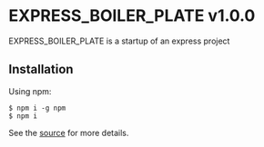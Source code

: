 # EXPRESS_BOILER_PLATE v1.0.0
EXPRESS_BOILER_PLATE is a startup of an express project

## Installation

Using npm:
```shell
$ npm i -g npm
$ npm i
```

See the [source](https://github.com/nhs047/express_boiler_plate) for more details.
